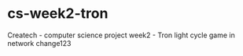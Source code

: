 # cs-week2-tron
Createch - computer science project week2 - Tron light cycle game in network
change123
